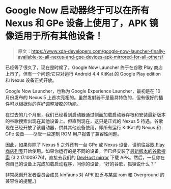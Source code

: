 # Google Now 启动器终于可以在所有 Nexus 和 GPe 设备上使用了，APK 镜像适用于所有其他设备！

> 原文：<https://www.xda-developers.com/google-now-launcher-finally-available-to-all-nexus-and-gpe-devices-apk-mirrored-for-all-others/>

已经等了很久了，现在是时候了。Google Now Launcher 终于在谷歌 Play 商店上市了，但有一个问题:它只对运行 Android 4.4 KitKat 的 Google Play edition 和 Nexus 设备正式开放。

Google Now Launcher，也称为 Google Experience Launcher，最初是在 10 月份发布的 Nexus 5 上首次亮相的。虽然发射器不是最具特色的，但有很好的插件可以根据你的喜好调整凝胶的功能。

在过去的几个月里，我们已经看到启动器通过侧面加载启动器存根和安装最新版本的谷歌搜索出现在其他设备上。但直到现在，这只是正式的 Nexus 5 待遇。谷歌现在已经开放了该启动器，供其其他设备使用，即所有运行 KitKat 的 Nexus 和 GPe 设备——尽管一些定制 ROM 用户报告了兼容性问题。

因此，如果你除了 Nexus 5 之外还有一台 GPe 或 Nexus 设备，请前往[谷歌 Play 商店列表](https://play.google.com/store/apps/details?id=com.google.android.launcher)开始使用。如果你运行的是不同的设备，但已经安装了[最新版本的谷歌搜索](http://www.xda-developers.com/android/google-issues-another-round-of-first-party-android-app-updates-with-new-versions-of-maps-search-newsstand-hangouts-and-drive/ "Google Issues Another Round of First Party Android App Updates with New Versions of Maps, Search, Newsstand, Hangouts, and Drive") (3.2.17.1009776)，直接去我们的 [DevHost mirror](http://d-h.st/iNW) 下载 APK。然后，一旦你在你自己的设备上完成加载启动程序，问你的设备，“好的谷歌，狐狸说什么？”

非常感谢开发者委员会成员 kinfauns 对 APK 缺乏与某些 rom 和 Overground 的兼容性的提醒。]